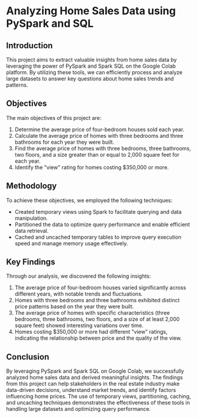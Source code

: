 
# Analyzing Home Sales Data using PySpark and SQL

## Introduction

This project aims to extract valuable insights from home sales data by leveraging the power of PySpark and Spark SQL on the Google Colab platform. By utilizing these tools, we can efficiently process and analyze large datasets to answer key questions about home sales trends and patterns.

## Objectives

The main objectives of this project are:

1. Determine the average price of four-bedroom houses sold each year.
2. Calculate the average price of homes with three bedrooms and three bathrooms for each year they were built.
3. Find the average price of homes with three bedrooms, three bathrooms, two floors, and a size greater than or equal to 2,000 square feet for each year.
4. Identify the "view" rating for homes costing $350,000 or more.

## Methodology

To achieve these objectives, we employed the following techniques:

- Created temporary views using Spark to facilitate querying and data manipulation.
- Partitioned the data to optimize query performance and enable efficient data retrieval.
- Cached and uncached temporary tables to improve query execution speed and manage memory usage effectively.

## Key Findings

Through our analysis, we discovered the following insights:

1. The average price of four-bedroom houses varied significantly across different years, with notable trends and fluctuations.
2. Homes with three bedrooms and three bathrooms exhibited distinct price patterns based on the year they were built.
3. The average price of homes with specific characteristics (three bedrooms, three bathrooms, two floors, and a size of at least 2,000 square feet) showed interesting variations over time.
4. Homes costing $350,000 or more had different "view" ratings, indicating the relationship between price and the quality of the view.

## Conclusion

By leveraging PySpark and Spark SQL on Google Colab, we successfully analyzed home sales data and derived meaningful insights. The findings from this project can help stakeholders in the real estate industry make data-driven decisions, understand market trends, and identify factors influencing home prices. The use of temporary views, partitioning, caching, and uncaching techniques demonstrates the effectiveness of these tools in handling large datasets and optimizing query performance.
